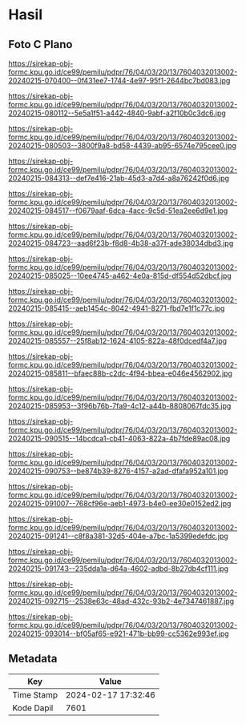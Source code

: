 # Hasil

## Foto C Plano

https://sirekap-obj-formc.kpu.go.id/ce99/pemilu/pdpr/76/04/03/20/13/7604032013002-20240215-070400--0f431ee7-1744-4e97-95f1-2644bc7bd083.jpg

https://sirekap-obj-formc.kpu.go.id/ce99/pemilu/pdpr/76/04/03/20/13/7604032013002-20240215-080112--5e5a1f51-a442-4840-9abf-a2f10b0c3dc6.jpg

https://sirekap-obj-formc.kpu.go.id/ce99/pemilu/pdpr/76/04/03/20/13/7604032013002-20240215-080503--3800f9a8-bd58-4439-ab95-6574e795cee0.jpg

https://sirekap-obj-formc.kpu.go.id/ce99/pemilu/pdpr/76/04/03/20/13/7604032013002-20240215-084313--def7e416-21ab-45d3-a7d4-a8a76242f0d6.jpg

https://sirekap-obj-formc.kpu.go.id/ce99/pemilu/pdpr/76/04/03/20/13/7604032013002-20240215-084517--f0679aaf-6dca-4acc-9c5d-51ea2ee6d9e1.jpg

https://sirekap-obj-formc.kpu.go.id/ce99/pemilu/pdpr/76/04/03/20/13/7604032013002-20240215-084723--aad6f23b-f8d8-4b38-a37f-ade38034dbd3.jpg

https://sirekap-obj-formc.kpu.go.id/ce99/pemilu/pdpr/76/04/03/20/13/7604032013002-20240215-085025--10ee4745-a462-4e0a-815d-df554d52dbcf.jpg

https://sirekap-obj-formc.kpu.go.id/ce99/pemilu/pdpr/76/04/03/20/13/7604032013002-20240215-085415--aeb1454c-8042-4941-8271-fbd7e1f1c77c.jpg

https://sirekap-obj-formc.kpu.go.id/ce99/pemilu/pdpr/76/04/03/20/13/7604032013002-20240215-085557--25f8ab12-1624-4105-822a-48f0dcedf4a7.jpg

https://sirekap-obj-formc.kpu.go.id/ce99/pemilu/pdpr/76/04/03/20/13/7604032013002-20240215-085811--bfaec88b-c2dc-4f94-bbea-e046e4562902.jpg

https://sirekap-obj-formc.kpu.go.id/ce99/pemilu/pdpr/76/04/03/20/13/7604032013002-20240215-085953--3f96b76b-7fa9-4c12-a44b-8808067fdc35.jpg

https://sirekap-obj-formc.kpu.go.id/ce99/pemilu/pdpr/76/04/03/20/13/7604032013002-20240215-090515--14bcdca1-cb41-4063-822a-4b7fde89ac08.jpg

https://sirekap-obj-formc.kpu.go.id/ce99/pemilu/pdpr/76/04/03/20/13/7604032013002-20240215-090753--be874b39-8276-4157-a2ad-dfafa952a101.jpg

https://sirekap-obj-formc.kpu.go.id/ce99/pemilu/pdpr/76/04/03/20/13/7604032013002-20240215-091007--768cf96e-aeb1-4973-b4e0-ee30e0152ed2.jpg

https://sirekap-obj-formc.kpu.go.id/ce99/pemilu/pdpr/76/04/03/20/13/7604032013002-20240215-091241--c8f8a381-32d5-404e-a7bc-1a5399edefdc.jpg

https://sirekap-obj-formc.kpu.go.id/ce99/pemilu/pdpr/76/04/03/20/13/7604032013002-20240215-091743--235dda1a-d64a-4602-adbd-8b27db4cf111.jpg

https://sirekap-obj-formc.kpu.go.id/ce99/pemilu/pdpr/76/04/03/20/13/7604032013002-20240215-092715--2538e63c-48ad-432c-93b2-4e7347461887.jpg

https://sirekap-obj-formc.kpu.go.id/ce99/pemilu/pdpr/76/04/03/20/13/7604032013002-20240215-093014--bf05af65-e921-471b-bb99-cc5362e993ef.jpg


## Metadata

| Key        | Value               |
| ---------- | ------------------- |
| Time Stamp | 2024-02-17 17:32:46 |
| Kode Dapil | 7601                |



